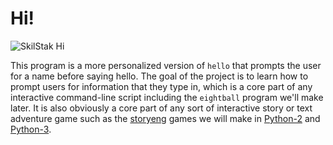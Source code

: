 # Hi!

![SkilStak Hi](http://skilstak.github.io/images/skilstak-hi.png)

This program is a more personalized version of `hello` that prompts
the user for a name before saying hello. The goal of the project
is to learn how to prompt users for information that they type in,
which is a core part of any interactive command-line script including
the `eightball` program we'll make later. It is also obviously a
core part of any sort of interactive story or text adventure game
such as the [storyeng](http://storyeng.skilstak.io) games
we will make in [Python-2](http://python-2.skilstak.io) and
[Python-3](http://python-3.skilstak.io).
